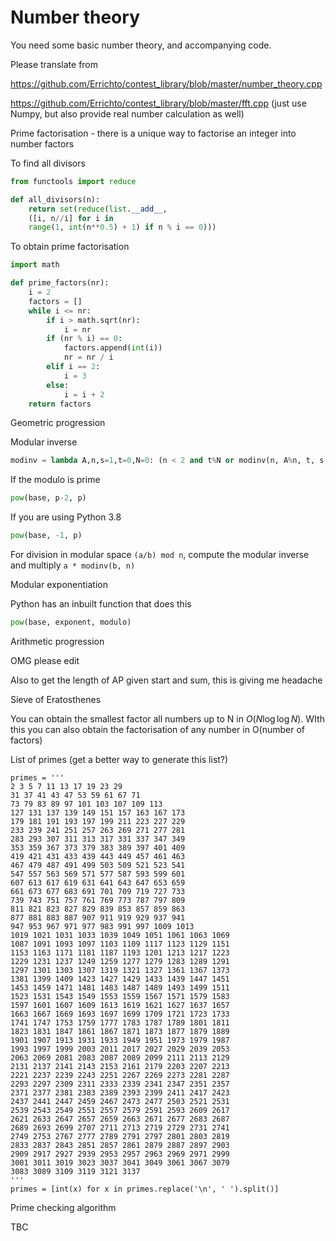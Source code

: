 # Number theory

You need some basic number theory, and accompanying code.



Please translate from 

https://github.com/Errichto/contest_library/blob/master/number_theory.cpp

https://github.com/Errichto/contest_library/blob/master/fft.cpp (just use Numpy, but also provide real number calculation as well)

Prime factorisation - there is a unique way to factorise an integer into number factors



To find all divisors

```python
from functools import reduce

def all_divisors(n):
    return set(reduce(list.__add__, 
    ([i, n//i] for i in 
    range(1, int(n**0.5) + 1) if n % i == 0)))
```



To obtain prime factorisation

```python
import math

def prime_factors(nr):
    i = 2
    factors = []
    while i <= nr:
        if i > math.sqrt(nr):
            i = nr
        if (nr % i) == 0:
            factors.append(int(i))
            nr = nr / i
        elif i == 2:
            i = 3
        else:
            i = i + 2
    return factors
```



Geometric progression



Modular inverse

```python
modinv = lambda A,n,s=1,t=0,N=0: (n < 2 and t%N or modinv(n, A%n, t, s-A//n*t, N or n),-1)[n<1]
```

If the modulo is prime

```python
pow(base, p-2, p)
```

If you are using Python 3.8

```python
pow(base, -1, p)
```

For division in modular space `(a/b) mod n`, compute the modular inverse and multiply `a * modinv(b, n)` 



Modular exponentiation

Python has an inbuilt function that does this

```python
pow(base, exponent, modulo)
```





Arithmetic progression

OMG please edit

Also to get the length of AP given start and sum, this is giving me headache



Sieve of Eratosthenes

You can obtain the smallest factor all numbers up to N in $O(N \log \log N)$. WIth this you can also obtain the factorisation of any number in O(number of factors)





List of primes (get a better way to generate this list?)

```
primes = ''' 
2 3 5 7 11 13 17 19 23 29 
31 37 41 43 47 53 59 61 67 71 
73 79 83 89 97 101 103 107 109 113 
127 131 137 139 149 151 157 163 167 173 
179 181 191 193 197 199 211 223 227 229 
233 239 241 251 257 263 269 271 277 281 
283 293 307 311 313 317 331 337 347 349 
353 359 367 373 379 383 389 397 401 409 
419 421 431 433 439 443 449 457 461 463 
467 479 487 491 499 503 509 521 523 541 
547 557 563 569 571 577 587 593 599 601 
607 613 617 619 631 641 643 647 653 659 
661 673 677 683 691 701 709 719 727 733 
739 743 751 757 761 769 773 787 797 809 
811 821 823 827 829 839 853 857 859 863 
877 881 883 887 907 911 919 929 937 941 
947 953 967 971 977 983 991 997 1009 1013 
1019 1021 1031 1033 1039 1049 1051 1061 1063 1069 
1087 1091 1093 1097 1103 1109 1117 1123 1129 1151 
1153 1163 1171 1181 1187 1193 1201 1213 1217 1223 
1229 1231 1237 1249 1259 1277 1279 1283 1289 1291 
1297 1301 1303 1307 1319 1321 1327 1361 1367 1373 
1381 1399 1409 1423 1427 1429 1433 1439 1447 1451 
1453 1459 1471 1481 1483 1487 1489 1493 1499 1511 
1523 1531 1543 1549 1553 1559 1567 1571 1579 1583 
1597 1601 1607 1609 1613 1619 1621 1627 1637 1657 
1663 1667 1669 1693 1697 1699 1709 1721 1723 1733 
1741 1747 1753 1759 1777 1783 1787 1789 1801 1811 
1823 1831 1847 1861 1867 1871 1873 1877 1879 1889 
1901 1907 1913 1931 1933 1949 1951 1973 1979 1987 
1993 1997 1999 2003 2011 2017 2027 2029 2039 2053 
2063 2069 2081 2083 2087 2089 2099 2111 2113 2129 
2131 2137 2141 2143 2153 2161 2179 2203 2207 2213 
2221 2237 2239 2243 2251 2267 2269 2273 2281 2287 
2293 2297 2309 2311 2333 2339 2341 2347 2351 2357 
2371 2377 2381 2383 2389 2393 2399 2411 2417 2423 
2437 2441 2447 2459 2467 2473 2477 2503 2521 2531 
2539 2543 2549 2551 2557 2579 2591 2593 2609 2617 
2621 2633 2647 2657 2659 2663 2671 2677 2683 2687 
2689 2693 2699 2707 2711 2713 2719 2729 2731 2741 
2749 2753 2767 2777 2789 2791 2797 2801 2803 2819 
2833 2837 2843 2851 2857 2861 2879 2887 2897 2903 
2909 2917 2927 2939 2953 2957 2963 2969 2971 2999 
3001 3011 3019 3023 3037 3041 3049 3061 3067 3079 
3083 3089 3109 3119 3121 3137
'''
primes = [int(x) for x in primes.replace('\n', ' ').split()]
```



Prime checking algorithm

TBC